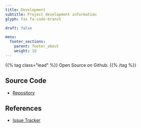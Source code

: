 ```yaml
---
title: Development
subtitle: Project development information
glyph: fas fa-code-branch

draft: false

menu:
  footer_sections:
    parent: footer_about
    weight: 10
---
```


{{% tag class="lead" %}}
Open Source on <i class="fab fa-github"></i> Github.
{{% /tag %}}

## Source Code

* [Repository](https://github.com/sonatype/ossindex-maven)

## References

* [Issue Tracker](https://github.com/sonatype/ossindex-maven/issues)
